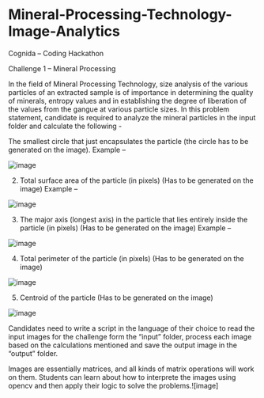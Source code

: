 # Mineral-Processing-Technology-Image-Analytics

Cognida – Coding Hackathon

Challenge 1 – Mineral Processing 

In the field of Mineral Processing Technology, size analysis of the various particles of an extracted sample is of importance in determining the quality of minerals, entropy values and in establishing the degree of liberation of the values from the gangue at various particle sizes.
In this problem statement, candidate is required to analyze the mineral particles in the input folder and calculate the following - 

The smallest circle that just encapsulates the particle (the circle has to be generated on the image).
	Example –
 

![image](https://github.com/manishkumar00208/Mineral-Processing-Technology-Image-Analytics/assets/76589863/93a433c2-fefb-4412-a3a3-b6b4cf67f1f4)





2. Total surface area of the particle (in pixels) (Has to be generated on the image)
	Example – 


![image](https://github.com/manishkumar00208/Mineral-Processing-Technology-Image-Analytics/assets/76589863/f922f999-61cd-465a-8676-e9c0998bfd3b)






3. The major axis (longest axis) in the particle that lies entirely inside the particle (in pixels) (Has to be generated on the image)
Example – 



![image](https://github.com/manishkumar00208/Mineral-Processing-Technology-Image-Analytics/assets/76589863/fc388074-06ab-4401-b18d-020926baacaf)



4. Total perimeter of the particle (in pixels) (Has to be generated on the image)



![image](https://github.com/manishkumar00208/Mineral-Processing-Technology-Image-Analytics/assets/76589863/e21c7946-06cb-47b8-9e8f-64863ac20cab)



5. Centroid of the particle (Has to be generated on the image)


![image](https://github.com/manishkumar00208/Mineral-Processing-Technology-Image-Analytics/assets/76589863/f01af9b5-3150-4bf4-af53-f6d70242baac)





Candidates need to write a script in the language of their choice to read the input images for the challenge form the “input” folder, process each image based on the calculations mentioned and save the output image in the “output” folder.

Images are essentially matrices, and all kinds of matrix operations will work on them. Students can learn about how to interprete the images using opencv and then apply their logic to solve the problems.![image]





